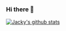 ### Hi there 👋


<a href="https://github.com/Erinipig"><img align="center" src="https://github-readme-stats.vercel.app/api?username=Erinipig&show_icons=true&include_all_commits=true&theme=vue&hide_border=true" alt="Jacky's github stats" /></a> 


<!--
**Erinipig/Erinipig** is a ✨ _special_ ✨ repository because its `README.md` (this file) appears on your GitHub profile.

Here are some ideas to get you started:

- 🔭 I’m currently working on ...
- 🌱 I’m currently learning ...
- 👯 I’m looking to collaborate on ...
- 🤔 I’m looking for help with ...
- 💬 Ask me about ...
- 📫 How to reach me: ...
- 😄 Pronouns: ...
- ⚡ Fun fact: ...

-->
